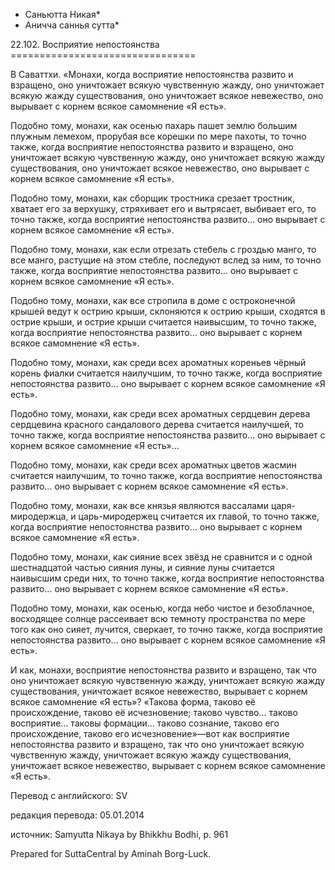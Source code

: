 * Саньютта Никая*
* Аничча саннья сутта*

22\.102\. Восприятие непостоянства
\=\=\=\=\=\=\=\=\=\=\=\=\=\=\=\=\=\=\=\=\=\=\=\=\=\=\=\=\=\=\=\=

В Саваттхи\. «Монахи, когда восприятие непостоянства развито и взращено, оно уничтожает всякую чувственную жажду, оно уничтожает всякую жажду существования, оно уничтожает всякое невежество, оно вырывает с корнем всякое самомнение «Я есть»\.

Подобно тому, монахи, как осенью пахарь пашет землю большим плужным лемехом, прорубая все корешки по мере пахоты, то точно также, когда восприятие непостоянства развито и взращено, оно уничтожает всякую чувственную жажду, оно уничтожает всякую жажду существования, оно уничтожает всякое невежество, оно вырывает с корнем всякое самомнение «Я есть»\.

Подобно тому, монахи, как сборщик тростника срезает тростник, хватает его за верхушку, стряхивает его и вытрясает, выбивает его, то точно также, когда восприятие непостоянства развито… оно вырывает с корнем всякое самомнение «Я есть»\.

Подобно тому, монахи, как если отрезать стебель с гроздью манго, то все манго, растущие на этом стебле, последуют вслед за ним, то точно также, когда восприятие непостоянства развито… оно вырывает с корнем всякое самомнение «Я есть»\.

Подобно тому, монахи, как все стропила в доме с остроконечной крышей ведут к острию крыши, склоняются к острию крыши, сходятся в острие крыши, и острие крыши считается наивысшим, то точно также, когда восприятие непостоянства развито… оно вырывает с корнем всякое самомнение «Я есть»\.

Подобно тому, монахи, как среди всех ароматных кореньев чёрный корень фиалки считается наилучшим, то точно также, когда восприятие непостоянства развито… оно вырывает с корнем всякое самомнение «Я есть»\.

Подобно тому, монахи, как среди всех ароматных сердцевин дерева сердцевина красного сандалового дерева считается наилучшей, то точно также, когда восприятие непостоянства развито… оно вырывает с корнем всякое самомнение «Я есть»…

Подобно тому, монахи, как среди всех ароматных цветов жасмин считается наилучшим, то точно также, когда восприятие непостоянства развито… оно вырывает с корнем всякое самомнение «Я есть»\.

Подобно тому, монахи, как все князья являются вассалами царя\-миродержца, и царь\-миродержец считается их главой, то точно также, когда восприятие непостоянства развито… оно вырывает с корнем всякое самомнение «Я есть»\.

Подобно тому, монахи, как сияние всех звёзд не сравнится и с одной шестнадцатой частью сияния луны, и сияние луны считается наивысшим среди них, то точно также, когда восприятие непостоянства развито… оно вырывает с корнем всякое самомнение «Я есть»\.

Подобно тому, монахи, как осенью, когда небо чистое и безоблачное, восходящее солнце рассеивает всю темноту пространства по мере того как оно сияет, лучится, сверкает, то точно также, когда восприятие непостоянства развито… оно вырывает с корнем всякое самомнение «Я есть»\.

И как, монахи, восприятие непостоянства развито и взращено, так что оно уничтожает всякую чувственную жажду, уничтожает всякую жажду существования, уничтожает всякое невежество, вырывает с корнем всякое самомнение «Я есть»? «Такова форма, таково её происхождение, таково её исчезновение; таково чувство… таково восприятие… таковы формации… таково сознание, таково его происхождение, таково его исчезновение»—вот как восприятие непостоянства развито и взращено, так что оно уничтожает всякую чувственную жажду, уничтожает всякую жажду существования, уничтожает всякое невежество, вырывает с корнем всякое самомнение «Я есть»\.

Перевод с английского: SV

редакция перевода: 05\.01\.2014

источник: Samyutta Nikaya by Bhikkhu Bodhi, p\. 961

Prepared for SuttaCentral by Aminah Borg\-Luck\.